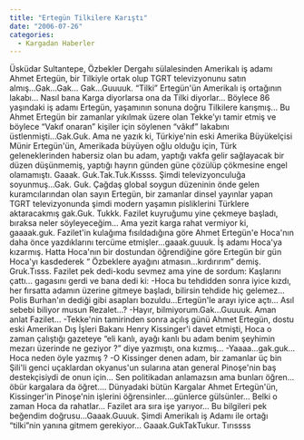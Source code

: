 ```yaml
---
title: "Ertegün Tilkilere Karıştı"
date: "2006-07-26"
categories: 
  - Kargadan Haberler
---
```


Üsküdar Sultantepe, Özbekler Dergahı sülalesinden Amerikalı iş adamı Ahmet Ertegün, bir Tilkiyle ortak olup TGRT televizyonunu satın almış...Gak...Gak... Gak...Guuuuk. “Tilki” Ertegün'ün Amerikalı iş ortağının lakabı... Nasıl bana Karga diyorlarsa ona da Tilki diyorlar... Böylece 86 yaşındaki iş adamı Ertegün, yaşamının sonuna doğru Tilkilere karışmış... Bu Ahmet Ertegün bir zamanlar yıkılmak üzere olan Tekke'yı tamir etmiş ve böylece “Vakıf onaran” kişiler için söylenen “vâkıf” lakabını üstlenmişti...Gak.Guk. Ama ne yazık ki, Türkiye'nin eski Amerika Büyükelçisi Münir Ertegün'ün, Amerikada büyüyen oğlu olduğu için, Türk geleneklerinden habersiz olan bu adam, yaptığı vakfa gelir sağlayacak bir düzen düşünmemiş, yaptığı hayrın günden güne çözülüp çökmesine engel olamamıştı. Gaaak. Guk.Tak.Tuk.Kıssss. Şimdi televizyonculuğa soyunmuş...Gak. Guk. Çağdaş global soygun düzeninin önde gelen kuramcılarından olan sayın Ertegün, bir zamanlar dinsel yayınlar yapan TGRT televizyonunda şimdi modern yaşamın pisliklerini Türklere aktaracakmış gak.Guk. Tukkk. Fazilet kuyruğumu yine çekmeye başladı, bıraksa neler söyleyeceğim... Ama yezit karga rahat vermiyor ki, gaaaak.guk. Fazilet'in kulağıma fısıldadığına göre Ahmet Ertegün'e Hoca'nın daha önce yazdıklarını tercüme etmişler...gaaak.guuuk. İş adamı Hoca'ya kızarmış. Hatta Hoca'nın bir dostundan öğrendiğine göre Ertegün bir gün Hoca'yı kasdederek “ Özbeklere ayağını atmasın...kırdırırım” demiş. Gruk.Tısss. Fazilet pek dedi-kodu sevmez ama yine de sordum: Kaşlarını çattı... gagasını gerdi ve bana dedi ki: -Hoca bu tehdidden sonra iyice kızdı, her fırsatta adamın üzerine gitmeye başladı, bilirsin tehdide hiç gelemez... Polis Burhan'ın dediği gibi asapları bozuldu...Ertegün'le arayı iyice açtı... Asıl sebebi biliyor musun Rezalet...? -Hayır, bilmiyorum.Gak...Guuuuk. Aman anlat Fazilet... -Tekke'nin tamirinden sonra açılış günü Ahmet Ertegün, dostu eski Amerikan Dış İşleri Bakanı Henry Kissinger'i davet etmişti, Hoca o zaman çalıştığı gazeteye “eli kanlı, ayağı kanlı bu adam benim şeyhimin mezarı üzerinde ne geziyor ?” diye yazmıştı, ona kızmış... -Yaaaa...gak.guk... Hoca neden öyle yazmış ? -O Kissinger denen adam, bir zamanlar üç bin Şili'li genci uçaklardan okyanus'un sularına atan general Pinoşe'nin baş destekçisiydi de onun için... Sen politikadan anlamazsın ama bunları öğren... öbür kargalara da öğret.... Dünyadaki bütün Kargalar Ahmet Ertegün'ün, Kissinger'in Pinoşe'nin işlerini öğrensinler....günlerce gülsünler... Belki o zaman Hoca da rahatlar... Fazilet ara sıra işe yarıyor... Bu bilgileri pek beğendim doğrusu...Gaaak.Guuuk. Şimdi Amerikalı iş Adamı ile ortağı “tilki”nin yanına gitmem gerekiyor... Gaaak.GukTakTukur. Tırıssss
